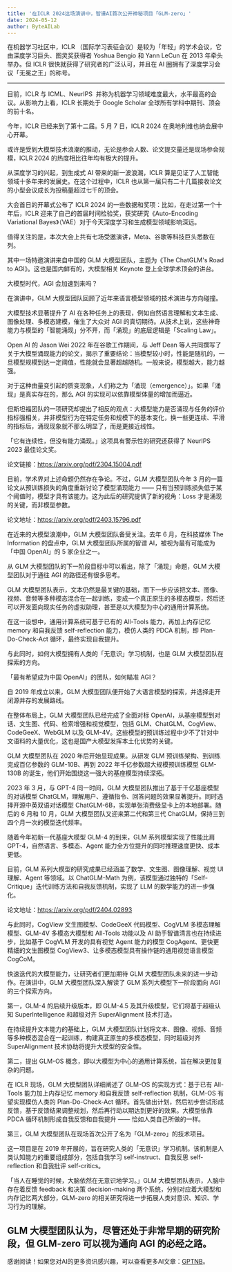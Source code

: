 ```yaml
---
title: '在ICLR 2024这场演讲中，智谱AI首次公开神秘项目「GLM-zero」'
date: 2024-05-12
author: ByteAILab
---
```


在机器学习社区中，ICLR （国际学习表征会议）是较为「年轻」的学术会议，它由深度学习巨头、图灵奖获得者 Yoshua Bengio 和 Yann LeCun 在 2013 年牵头举办。但 ICLR 很快就获得了研究者的广泛认可，并且在 AI 圈拥有了深度学习会议「无冕之王」的称号。

---


目前，ICLR 与 ICML、NeurIPS  并称为机器学习领域难度最大，水平最高的会议。从影响力上看，ICLR 长期处于 Google Scholar 全球所有学科中期刊、顶会的前十名。

今年，ICLR 已经来到了第十二届。5 月 7 日，ICLR 2024 在奥地利维也纳会展中心开幕。

或许是受到大模型技术浪潮的推动，无论是参会人数、论文提交量还是现场参会规模，ICLR 2024 的热度相比往年均有极大的提升。

从深度学习的兴起，到生成式 AI 带来的新一波浪潮，ICLR 算是见证了人工智能领域十多年来的发展史。在这个过程中，ICLR 也从第一届只有二十几篇接收论文的小型会议成长为投稿量超过七千的顶会。

大会首日的开幕式公布了 ICLR 2024 的一些数据和奖项：比如，在走过第一个十年后，ICLR 迎来了自己的首届时间检验奖，获奖研究《Auto-Encoding Variational Bayes》（VAE）对于今天深度学习和生成模型领域影响深远。

值得关注的是，本次大会上共有七场受邀演讲，Meta、谷歌等科技巨头悉数在列。

其中一场特邀演讲来自中国的 GLM 大模型团队，主题为《The ChatGLM's Road to AGI》。这也是国内鲜有的，大模型相关 Keynote 登上全球学术顶会的讲台。

大模型时代，AGI 会加速到来吗？

在演讲中，GLM 大模型团队回顾了近年来语言模型领域的技术演进与方向碰撞。

大模型技术显著提升了 AI 在各种任务上的表现，例如自然语言理解和文本生成、图像处理、多模态建模，催生了大众对 AGI 的真切期待。从技术上说，这些神奇能力与模型的「智能涌现」分不开，而「涌现」的底层逻辑是「Scaling Law」。

Open AI 的 Jason Wei 2022 年在谷歌工作期间，与 Jeff Dean 等人共同撰写了关于大模型涌现能力的论文，揭示了重要结论：当模型较小时，性能是随机的，一旦模型规模到达一定阈值，性能就会显著超越随机。一般来说，模型越大，能力越强。

对于这种由量变引起的质变现象，人们称之为「涌现（emergence）」。如果「涌现」是真实存在的，那么 AGI 的实现可以依靠模型体量的增加而逼近。

但斯坦福团队的一项研究却提出了相反的观点：大模型能力是否涌现与任务的评价指标强相关，并非模型行为在特定任务和规模下的基本变化，换一些更连续、平滑的指标后，涌现现象就不那么明显了，而是更接近线性。

「它有连续性，但没有能力涌现。」这项具有警示性的研究还获得了 NeurIPS 2023 最佳论文奖。

论文链接：https://arxiv.org/pdf/2304.15004.pdf

目前，学术界对上述命题仍然存在争论。不过，GLM 大模型团队今年 3 月的一篇论文从预训练损失的角度重新讨论了模型涌现能力 —— 只有当预训练损失低于某个阈值时，模型才具有该能力。这为此后的研究提供了新的视角：Loss 才是涌现的关键，而非模型参数。

论文地址：https://arxiv.org/pdf/2403.15796.pdf

在近来的大模型浪潮中，GLM 大模型团队备受关注。去年 6 月，在科技媒体 The Information 的盘点中，GLM 大模型团队所属的智谱 AI，被视为最有可能成为「中国 OpenAI」的 5 家企业之一。

从 GLM 大模型团队的下一阶段目标中可以看出，除了「涌现」命题，GLM 大模型团队对于通往 AGI 的路径还有很多思考。

GLM 大模型团队表示，文本仍然是最关键的基础，而下一步应该把文本、图像、视频、音频等多种模态混合在一起训练，变成一个真正原生的多模态模型，然后还可以开发面向现实任务的虚拟助理，甚至是以大模型为中心的通用计算系统。

在这一设想中，通用计算系统可基于已有的 All-Tools 能力，再加上内存记忆 memory 和自我反馈 self-reflection 能力，模仿人类的 PDCA 机制，即 Plan-Do-Check-Act 循环，最终实现自我提升。

与此同时，如何大模型拥有人类的「无意识」学习机制，也是 GLM 大模型团队在探索的方向。

「最有希望成为中国 OpenAI」的团队，如何瞄准 AGI？

自 2019 年成立以来，GLM 大模型团队便开始了大语言模型的探索，并选择走开闭源并存的发展路线。

在整体布局上，GLM 大模型团队已经完成了全面对标 OpenAI，从基座模型到对话、文生图、代码、检索增强和视觉模型，包括 GLM、ChatGLM、CogView、CodeGeeX、WebGLM 以及 GLM-4V。这些模型的预训练过程中少不了针对中文语料的大量优化，这也是国产大模型发挥本土化优势的关键。

GLM 大模型团队在 2020 年后开始显现成果。从研发 GLM 预训练架构、到训练完成百亿参数的 GLM-10B、再到 2022 年千亿参数超大规模预训练模型 GLM-130B 的诞生，他们开始围绕这一强大的基座模型持续深拓。

2023 年 3 月，与 GPT-4 同一时间，GLM 大模型团队推出了基于千亿基座模型的对话模型 ChatGLM，理解用户、遵循指令、回答问题的效果显著提升。同时选择开源中英双语对话模型 ChatGLM-6B，实现单张消费级显卡上的本地部署。随后的 6 月和 10 月，GLM 大模型团队又迎来第二代和第三代 ChatGLM，保持三到四个月一次的模型迭代频率。

随着今年初新一代基座大模型 GLM-4 的到来，GLM 系列模型实现了性能比肩 GPT-4，自然语言、多模态、Agent 能力全方位提升的同时推理速度更快、成本更低。

目前，GLM 系列大模型的研究成果已经涵盖了数学、文生图、图像理解、视觉 UI 理解、Agent 等领域。以 ChatGLM-Math 为例，该模型通过独特的「Self-Critique」迭代训练方法和自我反馈机制，实现了 LLM 的数学能力的进一步强化。

论文地址：https://arxiv.org/pdf/2404.02893

与此同时，CogView 文生图模型、CodeGeeX 代码模型、CogVLM 多模态理解模型、GLM-4V 多模态大模型和 All-Tools 功能以及 AI 助手智谱清言也在持续进步，比如基于 CogVLM 开发的具有视觉 Agent 能力的模型 CogAgent、更快更精细的文生图模型 CogView3、让多模态模型具有操作链的通用视觉语言模型 CogCoM。

快速迭代的大模型能力，让研究者们更加期待 GLM 大模型团队未来的进一步动作。在演讲中，GLM 大模型团队深入解读了 GLM 系列大模型下一阶段面向 AGI 的三个探索方向。

第一，GLM-4 的后续升级版本，即 GLM-4.5 及其升级模型，它们将基于超级认知 SuperIntelligence 和超级对齐 SuperAlignment 技术打造。

在持续提升文本能力的基础上，GLM 大模型团队计划将文本、图像、视频、音频等多种模态混合在一起训练，构建真正原生的多模态模型，同时超级对齐 SuperAlignment 技术协助将提升大模型的安全性。

第二，提出 GLM-OS 概念，即以大模型为中心的通用计算系统，旨在解决更加复杂的问题。

在 ICLR 现场，GLM 大模型团队详细阐述了 GLM-OS 的实现方式：基于已有 All-Tools 能力加上内存记忆 memory 和自我反馈 self-reflection 机制，GLM-OS 有望实现模仿人类的 Plan-Do-Check-Act 循环。首先做出计划，然后初步尝试形成反馈，基于反馈结果调整规划，然后再行动以期达到更好的效果。大模型依靠 PDCA 循环机制形成自我反馈和自我提升 —— 恰如人类自己所做的一样。

第三，GLM 大模型团队在现场首次公开了名为「GLM-zero」的技术项目。

这一项目是在 2019 年开展的，旨在研究人类的「无意识」学习机制。该机制是人类认知能力的重要组成部分，包括自我学习 self-instruct、自我反思 self-reflection 和自我批评 self-critics。

「当人在睡觉的时候，大脑依然在无意识地学习。」GLM 大模型团队表示，人脑中存在着反馈 feedback 和决策 decision-making 两个系统，分别对应着大模型和内存记忆两大部分，GLM-zero 的相关研究将进一步拓展人类对意识、知识、学习行为的理解。

GLM 大模型团队认为，尽管还处于非常早期的研究阶段，但 GLM-zero 可以视为通向 AGI 的必经之路。
---
感谢阅读！如果您对AI的更多资讯感兴趣，可以查看更多AI文章：[GPTNB](https://gptnb.com)。
